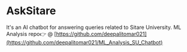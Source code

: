 # AskSitare 
It's an AI chatbot for answering queries related to Sitare University.
ML Analysis repo👉 @ [https://github.com/deepalitomar021](https://github.com/deepalitomar021/ML_Analysis_SU_Chatbot)
